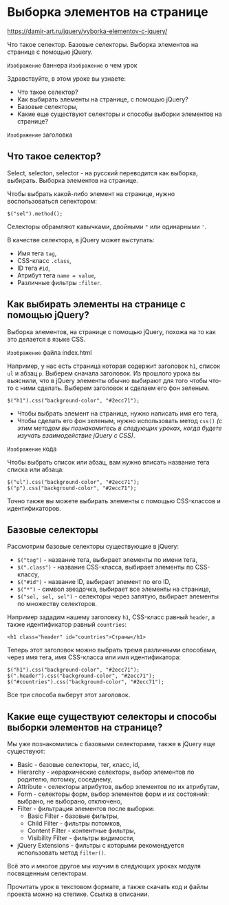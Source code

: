 # Выборка элементов на странице
https://damir-art.ru/jquery/vyborka-elementov-c-jquery/

Что такое селектор. Базовые селекторы. Выборка элементов на странице с помощью jQuery.

`Изображение` баннера
`Изображение` о чем урок

Здравствуйте, в этом уроке вы узнаете:
- Что такое селектор?
- Как выбирать элементы на странице, с помощью jQuery?
- Базовые селекторы,
- Какие еще существуют селекторы и способы выборки элементов на странице?

`Изображение` заголовка
## Что такое селектор?
Select, selecton, selector - на русский переводится как выборка, выбирать. Выборка элементов на странице.

Чтобы выбрать какой-либо элемент на странице, нужно воспользоваться селектором:

    $("sel").method();

Селекторы обрамляют кавычками, двойными `"` или одинарными `'`.

В качестве селектора, в jQuery может выступать:
- Имя тега `tag`,
- CSS-класс `.class`,
- ID тега `#id`,
- Атрибут тега `name = value`,
- Различные фильтры `:filter`.

## Как выбирать элементы на странице с помощью jQuery?
Выборка элементов, на странице с помощью jQuery, похожа на то как это делается в языке CSS.

`Изображение` файла index.html

Например, у нас есть страница которая содержит заголовок `h1`, список `ul` и абзац `p`. Выберем сначала заголовок. Из прошлого урока вы выяснили, что в jQuery элементы обычно выбирают для того чтобы что-то с ними сделать. Выберем заголовок и сделаем его фон зеленым.

    $("h1").css("background-color", "#2ecc71");

- Чтобы выбрать элемент на странице, нужно написать имя его тега,
- Чтобы сделать его фон зеленым, нужно использовать метод `css()` *(с этим методом вы познакомитесь в следующих уроках, когда будете изучать взаимодействие jQuery с CSS)*.

`Изображение` кода

Чтобы выбрать список или абзац, вам нужно вписать название тега списка или абзаца:

    $("ul").css("background-color", "#2ecc71");
    $("p").css("background-color", "#2ecc71");

Точно также вы можете выбирать элементы с помощью CSS-классов и идентификаторов.

## Базовые селекторы
Рассмотрим базовые селекторы существующие в jQuery:
- `$("tag")` - название тега, выбирает элементы по имени тега,
- `$(".class")` - название CSS-класса, выбирает элементы по CSS-классу,
- `$("#id")` - название ID, выбирает элемент по его ID,
- `$("*")` - символ звездочка, выбирает все элементы на странице,
- `$("sel, sel, sel")` - селекторы через запятую, выбирает элементы по множеству селекторов.

Например зададим нашему заголовку `h1`, CSS-класс равный `header`, а также идентификатор равный `countries`:

    <h1 class="header" id="countries">Страны</h1>

Теперь этот заголовок можно выбрать тремя различными способами, через имя тега, имя CSS-класса или имя идентификатора:

    $("h1").css("background-color", "#2ecc71");
    $(".header").css("background-color", "#2ecc71");
    $("#countries").css("background-color", "#2ecc71");

Все три способа выберут этот заголовок.

## Какие еще существуют селекторы и способы выборки элементов на странице?
Мы уже познакомились с базовыми селекторами, также в jQuery еще существуют:

- Basic - базовые селекторы, тег, класс, id,
- Hierarchy - иерархические селекторы, выбор элементов по родителю, потомку, соседнему,
- Attribute - селекторы атрибутов, выбор элементов по их атрибутам,
- Form - селекторы форм, выбор элементов форм и их состояний: выбрано, не выборано, отключено,
- Filter - фильтрация элементов после выборки:
  - Basic Filter - базовые фильтры,
  - Child Filter - фильтры потомков,
  - Content Filter - контентные фильтры,
  - Visibility Filter - фильтры видимости,
- jQuery Extensions - фильтры с которыми рекомендуется использовать метод `filter()`.

Всё это и многое другое мы изучим в следующих уроках модуля посвященным селекторам.

Прочитать урок в текстовом формате, а также скачать код и файлы проекта можно на степике. Ссылка в описании.
